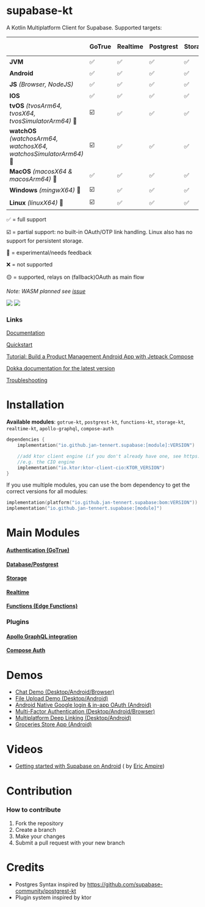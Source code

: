 # supabase-kt

A Kotlin Multiplatform Client for Supabase.
Supported targets:

|                                                                    | **GoTrue** | **Realtime** | **Postgrest** | **Storage** | **Functions** | **Apollo-GraphQL** | **Compose Auth 🚧** |
|--------------------------------------------------------------------|------------|--------------|---------------|-------------|---------------|--------------------|---------------------|
| **JVM**                                                            | ✅          | ✅            | ✅             | ✅           | ✅             | ✅                  | 🟡                  |
| **Android**                                                        | ✅          | ✅            | ✅             | ✅           | ✅             | ✅                  | ✅                   |
| **JS** *(Browser, NodeJS)*                                         | ✅          | ✅            | ✅             | ✅           | ✅             | ✅                  | 🟡                  |
| **IOS**                                                            | ✅          | ✅            | ✅             | ✅           | ✅             | ✅                  | 🚧                  |
| **tvOS** *(tvosArm64, tvosX64, tvosSimulatorArm64)* 🚧             | ☑️         | ✅            | ✅             | ✅           | ✅             | ✅                  | ❌                   |
| **watchOS** *(watchosArm64, watchosX64, watchosSimulatorArm64)* 🚧 | ☑️         | ✅            | ✅             | ✅           | ✅             | ✅                  | ❌                   |
| **MacOS**  *(macosX64 & macosArm64)* 🚧                            | ✅          | ✅            | ✅             | ✅           | ✅             | ✅                  | ❌                   |
| **Windows** *(mingwX64)*   🚧                                      | ☑️         | ✅            | ✅             | ✅           | ✅             | ❌                  | ❌                   |
| **Linux** *(linuxX64)*  🚧                                         | ☑️         | ✅            | ✅             | ✅           | ✅             | ❌                  | ❌                   |

✅ = full support

☑️ = partial support: no built-in OAuth/OTP link handling. Linux also has no support for persistent storage.

🚧 = experimental/needs feedback

❌ = not supported

🟡 = supported, relays on (fallback)OAuth as main flow


*Note: WASM planned see [issue](https://github.com/supabase-community/supabase-kt/issues/86)*

[![](https://img.shields.io/github/release/supabase-community/supabase-kt?label=stable)](https://github.com/supabase-community/supabase-kt/releases) [![](https://img.shields.io/maven-central/v/io.github.jan-tennert.supabase/supabase-kt?label=experimental)](https://central.sonatype.com/search?q=io.github.jan.supabase&smo=true)

### Links

[Documentation](https://supabase.com/docs/reference/kotlin/introduction)

[Quickstart](https://supabase.com/docs/guides/getting-started/quickstarts/kotlin)

[Tutorial: Build a Product Management Android App with Jetpack Compose](https://supabase.com/docs/guides/getting-started/tutorials/with-kotlin)

[Dokka documentation for the latest version](https://supabase-community.github.io/supabase-kt/)

[Troubleshooting](https://github.com/supabase-community/supabase-kt/wiki/Troubleshooting)

# Installation

**Available modules**: `gotrue-kt`, `postgrest-kt`, `functions-kt`, `storage-kt`, `realtime-kt`, `apollo-graphql`, `compose-auth`

```kotlin
dependencies {
    implementation("io.github.jan-tennert.supabase:[module]:VERSION")

    //add ktor client engine (if you don't already have one, see https://ktor.io/docs/http-client-engines.html for all engines)
    //e.g. the CIO engine
    implementation("io.ktor:ktor-client-cio:KTOR_VERSION")
}
```

If you use multiple modules, you can use the bom dependency to get the correct versions for all
modules:

```kotlin
implementation(platform("io.github.jan-tennert.supabase:bom:VERSION"))
implementation("io.github.jan-tennert.supabase:[module]")
```

# Main Modules

#### [Authentication (GoTrue)](/GoTrue)

#### [Database/Postgrest](/Postgrest)

#### [Storage](/Storage)

#### [Realtime](/Realtime)

#### [Functions (Edge Functions)](/Functions)

### Plugins

#### [Apollo GraphQL integration](/plugins/ApolloGraphQL)

#### [Compose Auth](/plugins/ComposeAuth)

# Demos

- [Chat Demo (Desktop/Android/Browser)](https://github.com/supabase-community/supabase-kt/tree/master/demos/chat-demo-mpp)
- [File Upload Demo (Desktop/Android)](https://github.com/supabase-community/supabase-kt/tree/master/demos/file-upload)
- [Android Native Google login & in-app OAuth (Android)](https://github.com/supabase-community/supabase-kt/tree/master/demos/android-login)
- [Multi-Factor Authentication (Desktop/Android/Browser)](https://github.com/supabase-community/supabase-kt/tree/master/demos/multi-factor-authentication)
- [Multiplatform Deep Linking (Desktop/Android)](https://github.com/supabase-community/supabase-kt/tree/master/demos/multiplatform-deeplinks)
- [Groceries Store App (Android)](https://github.com/hieuwu/android-groceries-store)

# Videos

- [Getting started with Supabase on Android](https://www.youtube.com/watch?v=SGr73sWMX6w) (
  by [Eric Ampire](https://www.youtube.com/@eric-ampire))

# Contribution

### How to contribute

1. Fork the repository
2. Create a branch
3. Make your changes
4. Submit a pull request with your new branch

# Credits

- Postgres Syntax inspired by https://github.com/supabase-community/postgrest-kt
- Plugin system inspired by ktor
